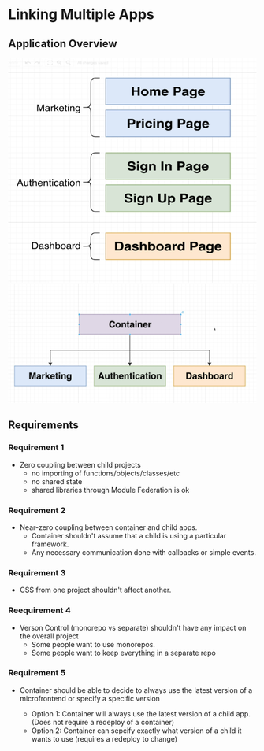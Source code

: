 # Linking Multiple Apps

## Application Overview

![appOverview](./assets/section3/applicationOverview.png)
![appOverview](./assets/section3/applicationOverview2.png)

## Requirements

### Requirement 1

- Zero coupling between child projects
    - no importing of functions/objects/classes/etc
    - no shared state
    - shared libraries through Module Federation is ok

### Requirement 2

- Near-zero coupling between container and child apps.
    - Container shouldn't assume that a child is using a particular framework.
    - Any necessary communication done with callbacks or simple events.

### Requirement 3

- CSS from one project shouldn't affect another.

### Reequirement 4

- Verson Control (monorepo vs separate) shouldn't have any impact on the overall project
    - Some people want to use monorepos.
    - Some people want to keep everything in a separate repo

### Requirement 5

- Container should be able to decide to always use the latest version of a microfrontend or specify a specific version

    - Option 1: Container will always use the latest version of a child app. (Does not require a redeploy of a container)
    - Option 2: Container can sepcify exactly what version of a child it wants to use (requires a redeploy to change)


